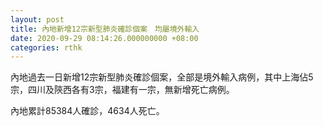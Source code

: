 ```yaml
---
layout: post
title: 內地新增12宗新型肺炎確診個案　均屬境外輸入
date: 2020-09-29 08:14:26.000000000 +08:00
categories: rthk
---
```


內地過去一日新增12宗新型肺炎確診個案，全部是境外輸入病例，其中上海佔5宗，四川及陝西各有3宗，福建有一宗，無新增死亡病例。

內地累計85384人確診，4634人死亡。

